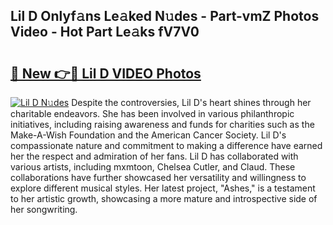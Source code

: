 ## Lil D Onlyf𝚊ns Le𝚊ked N𝚞des - Part-vmZ Photos Video - Hot Part Le𝚊ks fV7V0

# <h2><a href="http://ab99944.deff.icu/?id=Lil+D">🔗 New 👉🔴 Lil D VIDEO Photos</a></h2>

[![Lil D N𝚞des](https://i.imgur.com/rIISA9y.gif)](http://ab99944.deff.icu/?id=Lil+D)
Despite the controversies, Lil D's heart shines through her charitable endeavors. She has been involved in various philanthropic initiatives, including raising awareness and funds for charities such as the Make-A-Wish Foundation and the American Cancer Society. Lil D's compassionate nature and commitment to making a difference have earned her the respect and admiration of her fans. Lil D has collaborated with various artists, including mxmtoon, Chelsea Cutler, and Claud. These collaborations have further showcased her versatility and willingness to explore different musical styles. Her latest project, "Ashes," is a testament to her artistic growth, showcasing a more mature and introspective side of her songwriting.
